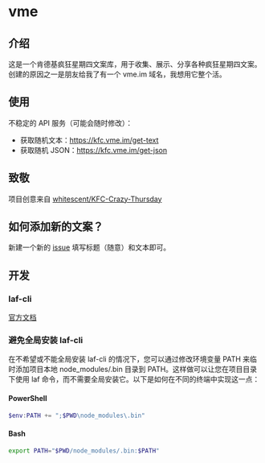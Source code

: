 # vme

## 介绍

这是一个肯德基疯狂星期四文案库，用于收集、展示、分享各种疯狂星期四文案。
创建的原因之一是朋友给我了有一个 vme.im 域名，我想用它整个活。

## 使用

不稳定的 API 服务（可能会随时修改）：

- 获取随机文本：https://kfc.vme.im/get-text
- 获取随机 JSON：https://kfc.vme.im/get-json

## 致敬

项目创意来自 [whitescent/KFC-Crazy-Thursday](https://github.com/whitescent/KFC-Crazy-Thursday)

## 如何添加新的文案？

新建一个新的 [issue](https://github.com/zkl2333/vme/issues/new?assignees=&labels=%E6%96%87%E6%A1%88&projects=&template=data_provided.md&title=) 填写标题（随意）和文本即可。

## 开发

### laf-cli

[官方文档](https://doc.laf.run/zh/cli/)

### 避免全局安装 laf-cli

在不希望或不能全局安装 laf-cli 的情况下，您可以通过修改环境变量 PATH 来临时添加项目本地 node_modules/.bin 目录到 PATH。这样做可以让您在项目目录下使用 laf 命令，而不需要全局安装它。以下是如何在不同的终端中实现这一点：

#### PowerShell

```powershell
$env:PATH += ";$PWD\node_modules\.bin"
```

#### Bash

```bash
export PATH="$PWD/node_modules/.bin:$PATH"
```

